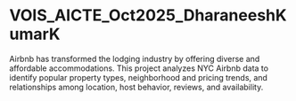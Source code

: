 # VOIS_AICTE_Oct2025_DharaneeshKumarK
Airbnb has transformed the lodging industry by offering diverse and affordable accommodations. This project analyzes NYC Airbnb data to identify popular property types, neighborhood and pricing trends, and relationships among location, host behavior, reviews, and availability.
